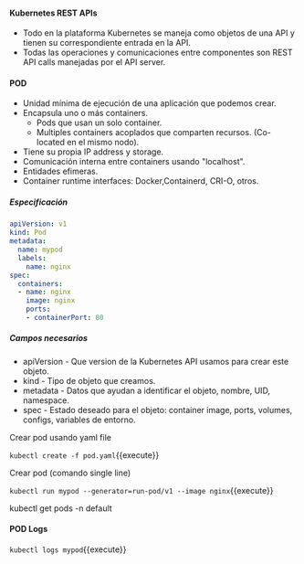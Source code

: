 #### Kubernetes REST APIs

- Todo en la plataforma Kubernetes se maneja como objetos de una API y tienen su correspondiente entrada en la API.
- Todas las operaciones y comunicaciones entre componentes son REST API calls manejadas por el API server.

#### POD

- Unidad mínima de ejecución de una aplicación que podemos crear.
- Encapsula uno o más containers.
  - Pods que usan un solo container.
  - Multiples containers acoplados que comparten recursos. (Co-located en el mismo nodo).
- Tiene su propia IP address y storage.
- Comunicación interna entre containers usando "localhost".
- Entidades efimeras.
- Container runtime interfaces: Docker,Containerd, CRI-O, otros.

##### Especificación

```yaml
apiVersion: v1
kind: Pod
metadata:
  name: mypod
  labels:
    name: nginx
spec:
  containers:
  - name: nginx
    image: nginx
    ports:
    - containerPort: 80
```

##### Campos necesarios

- apiVersion - Que version de la Kubernetes API usamos para crear este objeto.
- kind - Tipo de objeto que creamos.
- metadata - Datos que ayudan a identificar el objeto, nombre, UID, namespace.
- spec - Estado deseado para el objeto: container image, ports, volumes, configs, variables de entorno.

Crear pod usando yaml file

`kubectl create -f pod.yaml`{{execute}}

Crear pod (comando single line)

`kubectl run mypod --generator=run-pod/v1 --image nginx`{{execute}}

kubectl get pods -n default

#### POD Logs

`kubectl logs mypod`{{execute}}
